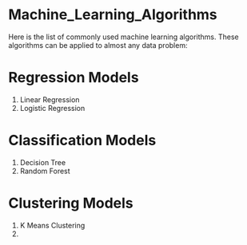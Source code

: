 # Machine_Learning_Algorithms
Here is the list of commonly used machine learning algorithms. These algorithms can be applied to almost any data problem:

# Regression Models
1. Linear Regression
2. Logistic Regression

# Classification Models
1. Decision Tree
2. Random Forest

# Clustering Models
1. K Means Clustering
2. 
